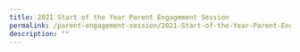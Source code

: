 ```yaml
---
title: 2021 Start of the Year Parent Engagement Session
permalink: /parent-engagement-session/2021-Start-of-the-Year-Parent-Engagement-Session/
description: ""
---
```

